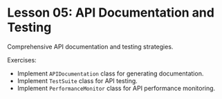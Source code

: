 # Lesson 05: API Documentation and Testing

Comprehensive API documentation and testing strategies.

Exercises:
- Implement `APIDocumentation` class for generating documentation.
- Implement `TestSuite` class for API testing.
- Implement `PerformanceMonitor` class for API performance monitoring.


